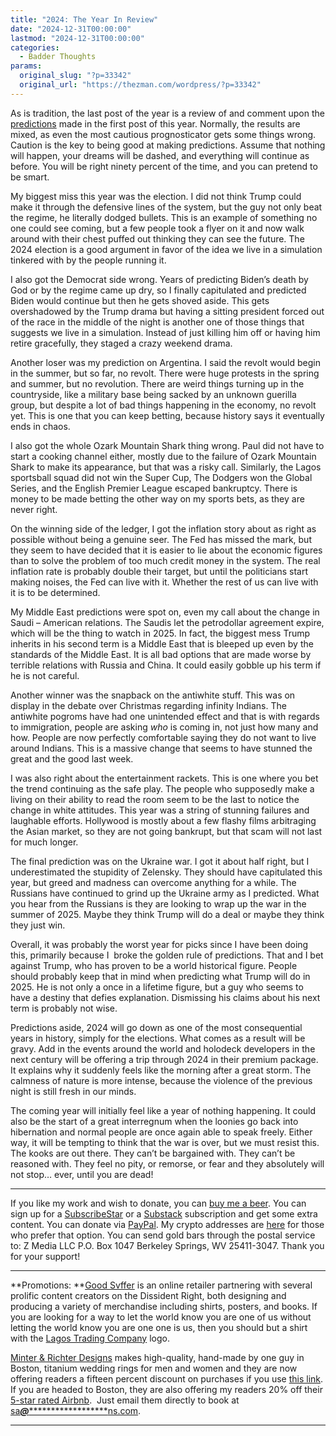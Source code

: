 ```yaml
---
title: "2024: The Year In Review"
date: "2024-12-31T00:00:00"
lastmod: "2024-12-31T00:00:00"
categories:
  - Badder Thoughts
params:
  original_slug: "?p=33342"
  original_url: "https://thezman.com/wordpress/?p=33342"
---
```


As is tradition, the last post of the year is a review of and comment
upon the <a href="https://thezman.com/wordpress/?p=31339" rel="noopener"
target="_blank">predictions</a> made in the first post of this year.
Normally, the results are mixed, as even the most cautious
prognosticator gets some things wrong. Caution is the key to being good
at making predictions. Assume that nothing will happen, your dreams will
be dashed, and everything will continue as before. You will be right
ninety percent of the time, and you can pretend to be smart.

My biggest miss this year was the election. I did not think Trump could
make it through the defensive lines of the system, but the guy not only
beat the regime, he literally dodged bullets. This is an example of
something no one could see coming, but a few people took a flyer on it
and now walk around with their chest puffed out thinking they can see
the future. The 2024 election is a good argument in favor of the idea we
live in a simulation tinkered with by the people running it.

I also got the Democrat side wrong. Years of predicting Biden’s death by
God or by the regime came up dry, so I finally capitulated and predicted
Biden would continue but then he gets shoved aside. This gets
overshadowed by the Trump drama but having a sitting president forced
out of the race in the middle of the night is another one of those
things that suggests we live in a simulation. Instead of just killing
him off or having him retire gracefully, they staged a crazy weekend
drama.

Another loser was my prediction on Argentina. I said the revolt would
begin in the summer, but so far, no revolt. There were huge protests in
the spring and summer, but no revolution. There are weird things turning
up in the countryside, like a military base being sacked by an unknown
guerilla group, but despite a lot of bad things happening in the
economy, no revolt yet. This is one that you can keep betting, because
history says it eventually ends in chaos.

I also got the whole Ozark Mountain Shark thing wrong. Paul did not have
to start a cooking channel either, mostly due to the failure of Ozark
Mountain Shark to make its appearance, but that was a risky call.
Similarly, the Lagos sportsball squad did not win the Super Cup, The
Dodgers won the Global Series, and the English Premier League escaped
bankruptcy. There is money to be made betting the other way on my sports
bets, as they are never right.

On the winning side of the ledger, I got the inflation story about as
right as possible without being a genuine seer. The Fed has missed the
mark, but they seem to have decided that it is easier to lie about the
economic figures than to solve the problem of too much credit money in
the system. The real inflation rate is probably double their target, but
until the politicians start making noises, the Fed can live with it.
Whether the rest of us can live with it is to be determined.

My Middle East predictions were spot on, even my call about the change
in Saudi – American relations. The Saudis let the petrodollar agreement
expire, which will be the thing to watch in 2025. In fact, the biggest
mess Trump inherits in his second term is a Middle East that is bleeped
up even by the standards of the Middle East. It is all bad options that
are made worse by terrible relations with Russia and China. It could
easily gobble up his term if he is not careful.

Another winner was the snapback on the antiwhite stuff. This was on
display in the debate over Christmas regarding infinity Indians. The
antiwhite pogroms have had one unintended effect and that is with
regards to immigration, people are asking *who* is coming in, not just
how many and how. People are now perfectly comfortable saying they do
not want to live around Indians. This is a massive change that seems to
have stunned the great and the good last week.

I was also right about the entertainment rackets. This is one where you
bet the trend continuing as the safe play. The people who supposedly
make a living on their ability to read the room seem to be the last to
notice the change in white attitudes. This year was a string of stunning
failures and laughable efforts. Hollywood is mostly about a few flashy
films arbitraging the Asian market, so they are not going bankrupt, but
that scam will not last for much longer.

The final prediction was on the Ukraine war. I got it about half right,
but I underestimated the stupidity of Zelensky. They should have
capitulated this year, but greed and madness can overcome anything for a
while. The Russians have continued to grind up the Ukraine army as I
predicted. What you hear from the Russians is they are looking to wrap
up the war in the summer of 2025. Maybe they think Trump will do a deal
or maybe they think they just win.

Overall, it was probably the worst year for picks since I have been
doing this, primarily because I  broke the golden rule of predictions.
That and I bet against Trump, who has proven to be a world historical
figure. People should probably keep that in mind when predicting what
Trump will do in 2025. He is not only a once in a lifetime figure, but a
guy who seems to have a destiny that defies explanation. Dismissing his
claims about his next term is probably not wise.

Predictions aside, 2024 will go down as one of the most consequential
years in history, simply for the elections. What comes as a result will
be gravy. Add in the events around the world and holodeck developers in
the next century will be offering a trip through 2024 in their premium
package. It explains why it suddenly feels like the morning after a
great storm. The calmness of nature is more intense, because the
violence of the previous night is still fresh in our minds.

The coming year will initially feel like a year of nothing happening. It
could also be the start of a great interregnum when the loonies go back
into hibernation and normal people are once again able to speak freely.
Either way, it will be tempting to think that the war is over, but we
must resist this. The kooks are out there. They can’t be bargained with.
They can’t be reasoned with. They feel no pity, or remorse, or fear and
they absolutely will not stop… ever, until you are dead!

------------------------------------------------------------------------

If you like my work and wish to donate, you can
<a href="https://www.buymeacoffee.com/mujolulu" rel="noopener"
target="_blank">buy me a beer</a>. You can sign up for a
<a href="https://www.subscribestar.com/the-z-blog" rel="noopener"
target="_blank">SubscribeStar</a> or a
<a href="https://thedissident.substack.com/" rel="noopener"
target="_blank">Substack</a> subscription and get some extra content.
You can donate via <a
href="https://www.paypal.com/donate/?cmd=_s-xclick&amp;hosted_button_id=UDAS2Q8JYA6CN&amp;source=url"
rel="noopener" target="_blank">PayPal</a>. My crypto addresses are
<a href="https://thezman.com/wordpress/?page_id=22713" rel="noopener"
target="_blank">here</a> for those who prefer that option. You can send
gold bars through the postal service to: Z Media LLC P.O. Box 1047
Berkeley Springs, WV 25411-3047. Thank you for your support!

------------------------------------------------------------------------

**Promotions: **<a href="https://goodsvffer.com/" rel="noopener" target="_blank">Good
Svffer</a> is an online retailer partnering with several prolific
content creators on the Dissident Right, both designing and producing a
variety of merchandise including shirts, posters, and books. If you are
looking for a way to let the world know you are one of us without
letting the world know you are one one is us, then you should but a
shirt with the
<a href="https://goodsvffer.com/products/lagos-trading-company"
rel="noopener" target="_blank">Lagos Trading Company</a> logo.

<a href="https://www.minterandrichterdesigns.com/"
rel="noreferrer nofollow noopener" target="_blank">Minter &amp; Richter
Designs</a> makes high-quality, hand-made by one guy in Boston, titanium
wedding rings for men and women and they are now offering readers a
fifteen percent discount on purchases if you use
<a href="https://www.minterandrichterdesigns.com/discount/ZMAN"
rel="noreferrer nofollow noopener" target="_blank">this link</a>.
<span class="highlight"><span class="colour"><span class="font"><span class="size">If
you are headed to Boston, they are also offering my readers 20% off
their <a
href="https://www.airbnb.com/users/7988017/listings?user_id=7988017&amp;s=3"
rel="noopener noreferrer" target="_blank">5-star rated Airbnb</a>.  Just
email them directly to book at
<a href="mailto:sa***@*********************ns.com"
data-original-string="uAEQZ1b5xuy4vqUuLTow5Q==cb7sBSaRa4CPvSZzOCEgcbiRu1AL1cIQ4lMbFa8ukM0ETFnGU6OLT9dLVM9HW/jYS99"><span
class="apbct-email-encoder"
data-original-string="NBjttXGIG21S+y0BIMIsAg==cb7zgd7PyRINRrw5coVXuzr27NqnqkZttpsgu7Rca5RxTeqykAnwreWsX6WMX7ffZZa"
title="This contact has been encoded by Anti-Spam by CleanTalk. Click to decode. To finish the decoding make sure that JavaScript is enabled in your browser.">sa<span
class="apbct-blur">***</span>@<span
class="apbct-blur">*********************</span>ns.com</span></a>.</span></span></span></span>

------------------------------------------------------------------------
